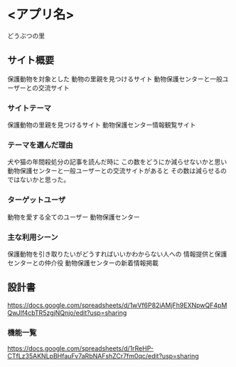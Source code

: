 # <アプリ名>
どうぶつの里

## サイト概要
保護動物を対象とした
動物の里親を見つけるサイト
動物保護センターと一般ユーザーとの交流サイト

### サイトテーマ
保護動物の里親を見つけるサイト
動物保護センター情報観覧サイト

### テーマを選んだ理由
犬や猫の年間殺処分の記事を読んだ時に
この数をどうにか減らせないかと思い
動物保護センターと一般ユーザーとの交流サイトがあると
その数は減らせるのではないかと思った。

### ターゲットユーザ
動物を愛する全てのユーザー
動物保護センター

### 主な利用シーン
保護動物を引き取りたいがどうすればいいかわからない人への
情報提供と保護センターとの仲介役
動物保護センターの新着情報掲載

## 設計書
https://docs.google.com/spreadsheets/d/1wVf6P82iAMjFh9EXNpwQF4pMQwJlf4cbTR5zgjNQnjo/edit?usp=sharing
### 機能一覧
https://docs.google.com/spreadsheets/d/1rReHP-CTfLz35AKNLpBHfauFv7aRbNAFshZCr7fm0qc/edit?usp=sharing